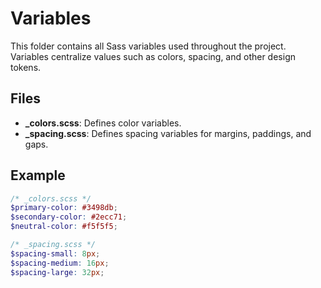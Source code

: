 # Variables

This folder contains all Sass variables used throughout the project.
Variables centralize values such as colors, spacing, and other design tokens.

## Files

- **\_colors.scss**: Defines color variables.
- **\_spacing.scss**: Defines spacing variables for margins, paddings, and gaps.

## Example

```scss
/* _colors.scss */
$primary-color: #3498db;
$secondary-color: #2ecc71;
$neutral-color: #f5f5f5;

/* _spacing.scss */
$spacing-small: 8px;
$spacing-medium: 16px;
$spacing-large: 32px;
```
